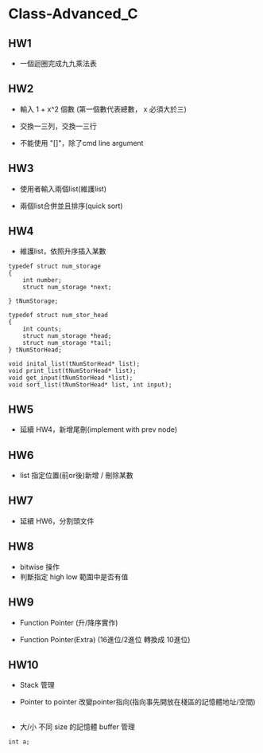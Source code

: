 # Class-Advanced_C

## HW1
- 一個迴圈完成九九乘法表

## HW2
- 輸入 1 + x^2 個數 (第一個數代表總數， x 必須大於三)

- 交換一三列，交換一三行

- 不能使用 "[]"，除了cmd line argument

## HW3
- 使用者輸入兩個list(維護list)

- 兩個list合併並且排序(quick sort)

## HW4
- 維護list，依照升序插入某數
``` c=
typedef struct num_storage
{
    int number;
    struct num_storage *next;
    
} tNumStorage;

typedef struct num_stor_head
{
    int counts;
    struct num_storage *head;
    struct num_storage *tail;
} tNumStorHead;

void inital_list(tNumStorHead* list);
void print_list(tNumStorHead* list);
void get_input(tNumStorHead *list);
void sort_list(tNumStorHead* list, int input);
```

## HW5
- 延續 HW4，新增尾刪(implement with prev node)

## HW6
- list 指定位置(前or後)新增 / 刪除某數

## HW7
- 延續 HW6，分割頭文件

## HW8
- bitwise 操作
- 判斷指定 high low 範圍中是否有值

## HW9
- Function Pointer (升/降序實作)

- Function Pointer(Extra) (16進位/2進位 轉換成 10進位)

## HW10
- Stack 管理

- Pointer to pointer 改變pointer指向(指向事先開放在棧區的記憶體地址/空間)

##
- 大/小 不同 size 的記憶體 buffer 管理
```c=
int a;
```